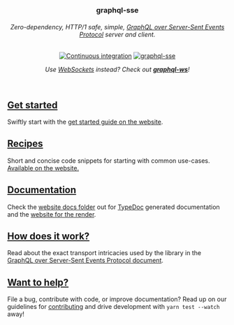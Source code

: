 <div align="center">
  <br />

  <h3>graphql-sse</h3>

  <h6>Zero-dependency, HTTP/1 safe, simple, <a href="PROTOCOL.md">GraphQL over Server-Sent Events Protocol</a> server and client.</h6>

[![Continuous integration](https://github.com/enisdenjo/graphql-sse/workflows/Continuous%20integration/badge.svg)](https://github.com/enisdenjo/graphql-sse/actions?query=workflow%3A%22Continuous+integration%22) [![graphql-sse](https://img.shields.io/npm/v/graphql-sse.svg?label=graphql-sse&logo=npm)](https://www.npmjs.com/package/graphql-sse)

<i>Use [WebSockets](https://developer.mozilla.org/en-US/docs/Web/API/WebSocket) instead? Check out <b>[graphql-ws](https://github.com/enisdenjo/graphql-ws)</b>!</i>

  <br />
</div>

## [Get started](https://the-guild.dev/graphql/sse/get-started)

Swiftly start with the [get started guide on the website](https://the-guild.dev/graphql/sse/get-started).

## [Recipes](https://the-guild.dev/graphql/sse/recipes)

Short and concise code snippets for starting with common use-cases. [Available on the website.](https://the-guild.dev/graphql/sse/recipes)

</details>

## [Documentation](https://the-guild.dev/graphql/sse/docs)

Check the [website docs folder](website/src/pages/docs) out for [TypeDoc](https://typedoc.org) generated documentation and the [website for the render](https://the-guild.dev/graphql/sse/docs).

## [How does it work?](PROTOCOL.md)

Read about the exact transport intricacies used by the library in the [GraphQL over Server-Sent Events Protocol document](PROTOCOL.md).

## [Want to help?](CONTRIBUTING.md)

File a bug, contribute with code, or improve documentation? Read up on our guidelines for [contributing](CONTRIBUTING.md) and drive development with `yarn test --watch` away!
